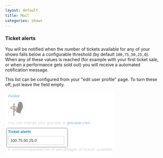 ```yaml
---
layout: default
title: Mail
categories: shows
---
```


### Ticket alerts

You will be notified when the number of tickets available for any of your shows falls below a configurable threshold (by default `100,75,50,25,0`). When any of these values is reached (for example with your first ticket sale, or when a performance gets sold out) you will receive a automated notification message.

This list can be configured from your "edit user profile" page. To turn these off, just leave the field empty.

<p><img src="/img/ticket-alerts.png" class="img-polaroid img-rounded"></p>
